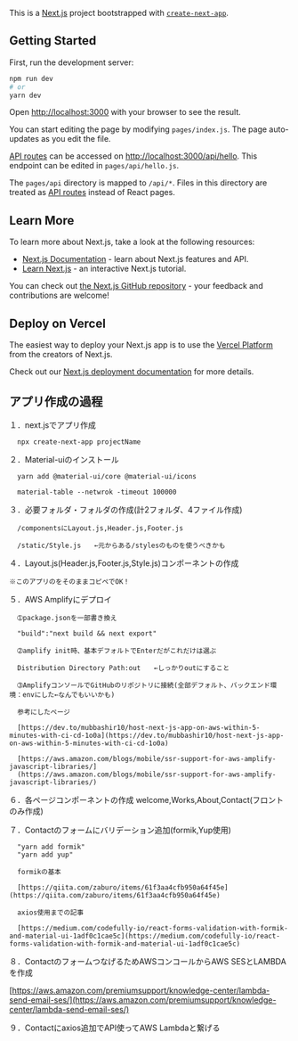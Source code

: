 This is a [Next.js](https://nextjs.org/) project bootstrapped with [`create-next-app`](https://github.com/vercel/next.js/tree/canary/packages/create-next-app).

## Getting Started

First, run the development server:

```bash
npm run dev
# or
yarn dev
```

Open [http://localhost:3000](http://localhost:3000) with your browser to see the result.

You can start editing the page by modifying `pages/index.js`. The page auto-updates as you edit the file.

[API routes](https://nextjs.org/docs/api-routes/introduction) can be accessed on [http://localhost:3000/api/hello](http://localhost:3000/api/hello). This endpoint can be edited in `pages/api/hello.js`.

The `pages/api` directory is mapped to `/api/*`. Files in this directory are treated as [API routes](https://nextjs.org/docs/api-routes/introduction) instead of React pages.

## Learn More

To learn more about Next.js, take a look at the following resources:

- [Next.js Documentation](https://nextjs.org/docs) - learn about Next.js features and API.
- [Learn Next.js](https://nextjs.org/learn) - an interactive Next.js tutorial.

You can check out [the Next.js GitHub repository](https://github.com/vercel/next.js/) - your feedback and contributions are welcome!

## Deploy on Vercel

The easiest way to deploy your Next.js app is to use the [Vercel Platform](https://vercel.com/import?utm_medium=default-template&filter=next.js&utm_source=create-next-app&utm_campaign=create-next-app-readme) from the creators of Next.js.

Check out our [Next.js deployment documentation](https://nextjs.org/docs/deployment) for more details.


## アプリ作成の過程
１．next.jsでアプリ作成

      npx create-next-app projectName


２．Material-uiのインストール

      yarn add @material-ui/core @material-ui/icons 

      material-table --netwrok -timeout 100000


３．必要フォルダ・フォルダの作成(計2フォルダ、4ファイル作成)

      /componentsにLayout.js,Header.js,Footer.js

      /static/Style.js　　←元からある/stylesのものを使うべきかも


４．Layout.js(Header.js,Footer.js,Style.js)コンポーネントの作成

    ※このアプリのをそのままコピペでOK！


５．AWS Amplifyにデプロイ

      ➀package.jsonを一部書き換え

      "build":"next build && next export"

      ➁amplify init時、基本デフォルトでEnterだがこれだけは選ぶ

      Distribution Directory Path:out　　←しっかりoutにすること

      ➂AmplifyコンソールでGitHubのリポジトリに接続(全部デフォルト、バックエンド環境：envにした←なんでもいいかも)

      参考にしたページ

      [https://dev.to/mubbashir10/host-next-js-app-on-aws-within-5-minutes-with-ci-cd-1o0a](https://dev.to/mubbashir10/host-next-js-app-on-aws-within-5-minutes-with-ci-cd-1o0a)

      [https://aws.amazon.com/blogs/mobile/ssr-support-for-aws-amplify-javascript-libraries/]
      (https://aws.amazon.com/blogs/mobile/ssr-support-for-aws-amplify-javascript-libraries/)


６．各ページコンポーネントの作成 welcome,Works,About,Contact(フロントのみ作成)


７．Contactのフォームにバリデーション追加(formik,Yup使用)

      "yarn add formik"
      "yarn add yup"

      formikの基本

      [https://qiita.com/zaburo/items/61f3aa4cfb950a64f45e](https://qiita.com/zaburo/items/61f3aa4cfb950a64f45e)

      axios使用までの記事

      [https://medium.com/codefully-io/react-forms-validation-with-formik-and-material-ui-1adf0c1cae5c](https://medium.com/codefully-io/react-forms-validation-with-formik-and-material-ui-1adf0c1cae5c)


８．ContactのフォームつなげるためAWSコンコールからAWS SESとLAMBDAを作成

[https://aws.amazon.com/premiumsupport/knowledge-center/lambda-send-email-ses/](https://aws.amazon.com/premiumsupport/knowledge-center/lambda-send-email-ses/)


９．Contactにaxios追加でAPI使ってAWS Lambdaと繋げる
